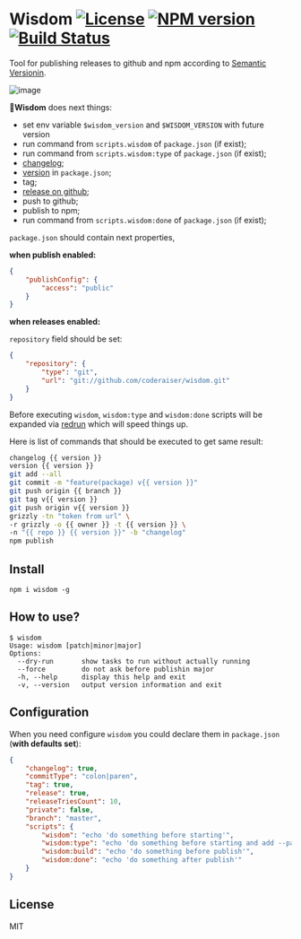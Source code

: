 # Wisdom [![License][LicenseIMGURL]][LicenseURL] [![NPM version][NPMIMGURL]][NPMURL] [![Build Status][BuildStatusIMGURL]][BuildStatusURL]

[NPMIMGURL]: https://img.shields.io/npm/v/wisdom.svg?style=flat
[BuildStatusURL]: https://github.com/coderaiser/wisdom/actions?query=workflow%3A%22Node+CI%22 "Build Status"
[BuildStatusIMGURL]: https://github.com/coderaiser/wisdom/workflows/Node%20CI/badge.svg
[LicenseIMGURL]: https://img.shields.io/badge/license-MIT-317BF9.svg?style=flat
[NPMURL]: https://npmjs.org/package/wisdom "npm"
[LicenseURL]: https://tldrlegal.com/license/mit-license "MIT License"

Tool for publishing releases to github and npm according to [Semantic Versionin](http://semver.org "Semantic Versioning").

![image](https://user-images.githubusercontent.com/1573141/223403376-ca826b4f-30ad-480e-ade6-65c3374e0cea.png)

🎁**Wisdom** does next things:

- set env variable `$wisdom_version` and `$WISDOM_VERSION` with future version
- run command from `scripts.wisdom` of `package.json` (if exist);
- run command from `scripts.wisdom:type` of `package.json` (if exist);
- [changelog](http://github.com/coderaiser/changelog-io "ChangeLog");
- [version](http://github.com/coderaiser/version-io "Version") in `package.json`;
- tag;
- [release on github](https://github.com/coderaiser/node-grizzly "Grizzly");
- push to github;
- publish to npm;
- run command from `scripts.wisdom:done` of `package.json` (if exist);

`package.json` should contain next properties,

**when publish enabled:**

```json
{
    "publishConfig": {
        "access": "public"
    }
}
```

**when releases enabled:**

`repository` field should be set:

```json
{
    "repository": {
        "type": "git",
        "url": "git://github.com/coderaiser/wisdom.git"
    }
}

```

Before executing `wisdom`, `wisdom:type` and `wisdom:done` scripts will be expanded via [redrun](https://github.com/coderaiser/redrun) which will speed things up.

Here is list of commands that should be executed to get same result:

```sh
changelog {{ version }}
version {{ version }}
git add --all
git commit -m "feature(package) v{{ version }}"
git push origin {{ branch }}
git tag v{{ version }}
git push origin v{{ version }}
grizzly -tn "token from url" \
-r grizzly -o {{ owner }} -t {{ version }} \
-n "{{ repo }} {{ version }}" -b "changelog"
npm publish
```

## Install

`npm i wisdom -g`

## How to use?

```
$ wisdom
Usage: wisdom [patch|minor|major]
Options:
  --dry-run       show tasks to run without actually running
  --force         do not ask before publishin major
  -h, --help      display this help and exit
  -v, --version   output version information and exit
```

## Configuration

When you need configure `wisdom` you could declare them in `package.json` (**with defaults set**):

```json
{
    "changelog": true,
    "commitType": "colon|paren",
    "tag": true,
    "release": true,
    "releaseTriesCount": 10,
    "private": false,
    "branch": "master",
    "scripts": {
        "wisdom": "echo 'do something before starting'",
        "wisdom:type": "echo 'do something before starting and add --patch, --minor or --major argument'",
        "wisdom:build": "echo 'do something before publish'",
        "wisdom:done": "echo 'do something after publish'"
    }
}
```

## License

MIT
